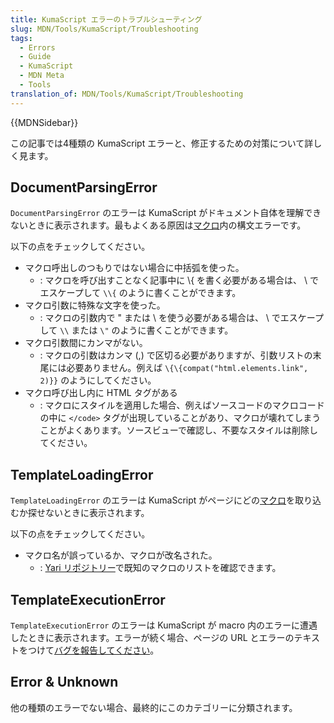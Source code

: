 ```yaml
---
title: KumaScript エラーのトラブルシューティング
slug: MDN/Tools/KumaScript/Troubleshooting
tags:
  - Errors
  - Guide
  - KumaScript
  - MDN Meta
  - Tools
translation_of: MDN/Tools/KumaScript/Troubleshooting
---
```

{{MDNSidebar}}

この記事では4種類の KumaScript エラーと、修正するための対策について詳しく見ます。

## DocumentParsingError

`DocumentParsingError` のエラーは KumaScript がドキュメント自体を理解できないときに表示されます。最もよくある原因は[マクロ](/ja/docs/MDN/Writing_guidelines/Page_structures)内の構文エラーです。

以下の点をチェックしてください。

- マクロ呼出しのつもりではない場合に中括弧を使った。
  - : マクロを呼び出すことなく記事中に \\{ を書く必要がある場合は、 \ でエスケープして `\\{` のように書くことができます。
- マクロ引数に特殊な文字を使った。
  - : マクロの引数内で " または \ を使う必要がある場合は、 \ でエスケープして `\\` または `\"` のように書くことができます。
- マクロ引数間にカンマがない。
  - : マクロの引数はカンマ (,) で区切る必要がありますが、引数リストの末尾には必要ありません。例えば `\{\{compat("html.elements.link", 2)}}` のようにしてください。
- マクロ呼び出し内に HTML タグがある
  - : マクロにスタイルを適用した場合、例えばソースコードのマクロコードの中に `</code>` タグが出現していることがあり、マクロが壊れてしまうことがよくあります。ソースビューで確認し、不要なスタイルは削除してください。

## TemplateLoadingError

`TemplateLoadingError` のエラーは KumaScript がページにどの[マクロ](/ja/docs/MDN/Writing_guidelines/Page_structures)を取り込むか探せないときに表示されます。

以下の点をチェックしてください。

- マクロ名が誤っているか、マクロが改名された。
  - : [Yari リポジトリー](https://github.com/mdn/yari/tree/main/kumascript/macros)で既知のマクロのリストを確認できます。

## TemplateExecutionError

`TemplateExecutionError` のエラーは KumaScript が macro 内のエラーに遭遇したときに表示されます。エラーが続く場合、ページの URL とエラーのテキストをつけて[バグを報告してください](https://github.com/mdn/yari/issues)。

## Error & Unknown

他の種類のエラーでない場合、最終的にこのカテゴリーに分類されます。
